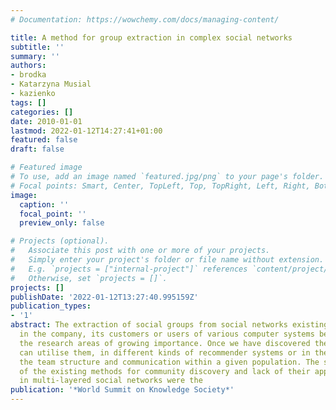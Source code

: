 ```yaml
---
# Documentation: https://wowchemy.com/docs/managing-content/

title: A method for group extraction in complex social networks
subtitle: ''
summary: ''
authors:
- brodka
- Katarzyna Musial
- kazienko
tags: []
categories: []
date: 2010-01-01
lastmod: 2022-01-12T14:27:41+01:00
featured: false
draft: false

# Featured image
# To use, add an image named `featured.jpg/png` to your page's folder.
# Focal points: Smart, Center, TopLeft, Top, TopRight, Left, Right, BottomLeft, Bottom, BottomRight.
image:
  caption: ''
  focal_point: ''
  preview_only: false

# Projects (optional).
#   Associate this post with one or more of your projects.
#   Simply enter your project's folder or file name without extension.
#   E.g. `projects = ["internal-project"]` references `content/project/deep-learning/index.md`.
#   Otherwise, set `projects = []`.
projects: []
publishDate: '2022-01-12T13:27:40.995159Z'
publication_types:
- '1'
abstract: The extraction of social groups from social networks existing among employees
  in the company, its customers or users of various computer systems became one of
  the research areas of growing importance. Once we have discovered the groups, we
  can utilise them, in different kinds of recommender systems or in the analysis of
  the team structure and communication within a given population. The shortcomings
  of the existing methods for community discovery and lack of their applicability
  in multi-layered social networks were the
publication: '*World Summit on Knowledge Society*'
---
```

